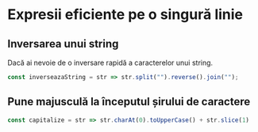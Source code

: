 # Expresii eficiente pe o singură linie

## Inversarea unui string

Dacă ai nevoie de o inversare rapidă a caracterelor unui string.

```javascript
const inverseazaString = str => str.split("").reverse().join("");
```

## Pune majusculă la începutul șirului de caractere

```javascript
const capitalize = str => str.charAt(0).toUpperCase() + str.slice(1)
```
